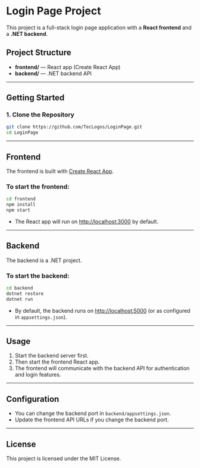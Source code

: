 # Login Page Project

This project is a full-stack login page application with a **React frontend** and a **.NET backend**.

## Project Structure

- **frontend/** — React app (Create React App)
- **backend/** — .NET backend API

---

## Getting Started

### 1. Clone the Repository

```sh
git clone https://github.com/TecLogos/LoginPage.git
cd LoginPage
```

---

## Frontend

The frontend is built with [Create React App](https://github.com/facebook/create-react-app).

### To start the frontend:

```sh
cd frontend
npm install
npm start
```

- The React app will run on [http://localhost:3000](http://localhost:3000) by default.

---

## Backend

The backend is a .NET project.

### To start the backend:

```sh
cd backend
dotnet restore
dotnet run
```

- By default, the backend runs on [http://localhost:5000](http://localhost:5000) (or as configured in `appsettings.json`).

---

## Usage

1. Start the backend server first.
2. Then start the frontend React app.
3. The frontend will communicate with the backend API for authentication and login features.

---

## Configuration

- You can change the backend port in `backend/appsettings.json`.
- Update the frontend API URLs if you change the backend port.

---

## License

This project is licensed under the MIT License.
